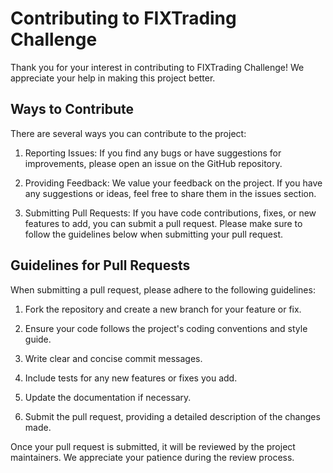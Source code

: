 # Contributing to FIXTrading Challenge

Thank you for your interest in contributing to FIXTrading Challenge! We appreciate your help in making this project better.

## Ways to Contribute

There are several ways you can contribute to the project:

1. Reporting Issues: If you find any bugs or have suggestions for improvements, please open an issue on the GitHub repository.

2. Providing Feedback: We value your feedback on the project. If you have any suggestions or ideas, feel free to share them in the issues section.

3. Submitting Pull Requests: If you have code contributions, fixes, or new features to add, you can submit a pull request. Please make sure to follow the guidelines below when submitting your pull request.

## Guidelines for Pull Requests

When submitting a pull request, please adhere to the following guidelines:

1. Fork the repository and create a new branch for your feature or fix.

2. Ensure your code follows the project's coding conventions and style guide.

3. Write clear and concise commit messages.

4. Include tests for any new features or fixes you add.

5. Update the documentation if necessary.

6. Submit the pull request, providing a detailed description of the changes made.

Once your pull request is submitted, it will be reviewed by the project maintainers. We appreciate your patience during the review process.

